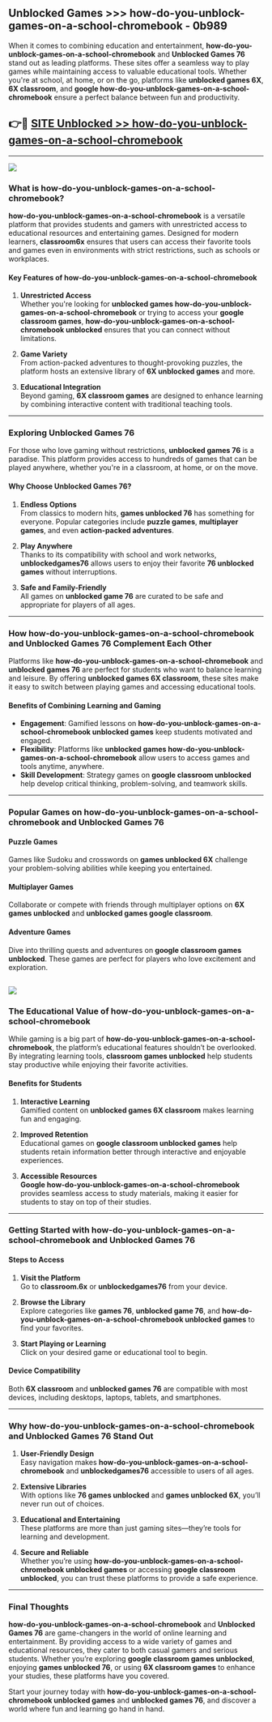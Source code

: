 ## Unblocked Games >>> how-do-you-unblock-games-on-a-school-chromebook - 0b989 

When it comes to combining education and entertainment, **how-do-you-unblock-games-on-a-school-chromebook** and **Unblocked Games 76** stand out as leading platforms. These sites offer a seamless way to play games while maintaining access to valuable educational tools. Whether you're at school, at home, or on the go, platforms like **unblocked games 6X**, **6X classroom**, and **google how-do-you-unblock-games-on-a-school-chromebook** ensure a perfect balance between fun and productivity.
## 👉🔴 [SITE Unblocked >> how-do-you-unblock-games-on-a-school-chromebook](http://unblockedgames.edu.pl?title=how-do-you-unblock-games-on-a-school-chromebook&ref=24J)
---
<a href="http://unblockedgames.edu.pl?title=how-do-you-unblock-games-on-a-school-chromebook&ref=24J/"><img src="https://github.com/user-attachments/assets/438f12ca-57a4-47a3-8ead-c64da593a1e5"/></a>
### What is how-do-you-unblock-games-on-a-school-chromebook?  

**how-do-you-unblock-games-on-a-school-chromebook** is a versatile platform that provides students and gamers with unrestricted access to educational resources and entertaining games. Designed for modern learners, **classroom6x** ensures that users can access their favorite tools and games even in environments with strict restrictions, such as schools or workplaces.  

#### Key Features of how-do-you-unblock-games-on-a-school-chromebook  

1. **Unrestricted Access**  
   Whether you're looking for **unblocked games how-do-you-unblock-games-on-a-school-chromebook** or trying to access your **google classroom games**, **how-do-you-unblock-games-on-a-school-chromebook unblocked** ensures that you can connect without limitations.  

2. **Game Variety**  
   From action-packed adventures to thought-provoking puzzles, the platform hosts an extensive library of **6X unblocked games** and more.  

3. **Educational Integration**  
   Beyond gaming, **6X classroom games** are designed to enhance learning by combining interactive content with traditional teaching tools.  



---

### Exploring Unblocked Games 76  

For those who love gaming without restrictions, **unblocked games 76** is a paradise. This platform provides access to hundreds of games that can be played anywhere, whether you're in a classroom, at home, or on the move.  

#### Why Choose Unblocked Games 76?  

1. **Endless Options**  
   From classics to modern hits, **games unblocked 76** has something for everyone. Popular categories include **puzzle games**, **multiplayer games**, and even **action-packed adventures**.  

2. **Play Anywhere**  
   Thanks to its compatibility with school and work networks, **unblockedgames76** allows users to enjoy their favorite **76 unblocked games** without interruptions.  

3. **Safe and Family-Friendly**  
   All games on **unblocked game 76** are curated to be safe and appropriate for players of all ages.  

---

### How how-do-you-unblock-games-on-a-school-chromebook and Unblocked Games 76 Complement Each Other  

Platforms like **how-do-you-unblock-games-on-a-school-chromebook** and **unblocked games 76** are perfect for students who want to balance learning and leisure. By offering **unblocked games 6X classroom**, these sites make it easy to switch between playing games and accessing educational tools.  

#### Benefits of Combining Learning and Gaming  

- **Engagement**: Gamified lessons on **how-do-you-unblock-games-on-a-school-chromebook unblocked games** keep students motivated and engaged.  
- **Flexibility**: Platforms like **unblocked games how-do-you-unblock-games-on-a-school-chromebook** allow users to access games and tools anytime, anywhere.  
- **Skill Development**: Strategy games on **google classroom unblocked** help develop critical thinking, problem-solving, and teamwork skills.  

---

### Popular Games on how-do-you-unblock-games-on-a-school-chromebook and Unblocked Games 76  

#### Puzzle Games  

Games like Sudoku and crosswords on **games unblocked 6X** challenge your problem-solving abilities while keeping you entertained.  

#### Multiplayer Games  

Collaborate or compete with friends through multiplayer options on **6X games unblocked** and **unblocked games google classroom**.  

#### Adventure Games  

Dive into thrilling quests and adventures on **google classroom games unblocked**. These games are perfect for players who love excitement and exploration.  

<a href="http://download.freeplayer.one?title=how-do-you-unblock-games-on-a-school-chromebook&ref=23D/"><img src="https://github.com/user-attachments/assets/fe0c3e91-c8e1-489c-acf0-e2f614c12fb8"/></a>
---

### The Educational Value of how-do-you-unblock-games-on-a-school-chromebook  

While gaming is a big part of **how-do-you-unblock-games-on-a-school-chromebook**, the platform’s educational features shouldn’t be overlooked. By integrating learning tools, **classroom games unblocked** help students stay productive while enjoying their favorite activities.  

#### Benefits for Students  

1. **Interactive Learning**  
   Gamified content on **unblocked games 6X classroom** makes learning fun and engaging.  

2. **Improved Retention**  
   Educational games on **google classroom unblocked games** help students retain information better through interactive and enjoyable experiences.  

3. **Accessible Resources**  
   **Google how-do-you-unblock-games-on-a-school-chromebook** provides seamless access to study materials, making it easier for students to stay on top of their studies.  

---

### Getting Started with how-do-you-unblock-games-on-a-school-chromebook and Unblocked Games 76  

#### Steps to Access  

1. **Visit the Platform**  
   Go to **classroom.6x** or **unblockedgames76** from your device.  

2. **Browse the Library**  
   Explore categories like **games 76**, **unblocked game 76**, and **how-do-you-unblock-games-on-a-school-chromebook unblocked games** to find your favorites.  

3. **Start Playing or Learning**  
   Click on your desired game or educational tool to begin.  

#### Device Compatibility  

Both **6X classroom** and **unblocked games 76** are compatible with most devices, including desktops, laptops, tablets, and smartphones.  

---

### Why how-do-you-unblock-games-on-a-school-chromebook and Unblocked Games 76 Stand Out  

1. **User-Friendly Design**  
   Easy navigation makes **how-do-you-unblock-games-on-a-school-chromebook** and **unblockedgames76** accessible to users of all ages.  

2. **Extensive Libraries**  
   With options like **76 games unblocked** and **games unblocked 6X**, you’ll never run out of choices.  

3. **Educational and Entertaining**  
   These platforms are more than just gaming sites—they’re tools for learning and development.  

4. **Secure and Reliable**  
   Whether you’re using **how-do-you-unblock-games-on-a-school-chromebook unblocked games** or accessing **google classroom unblocked**, you can trust these platforms to provide a safe experience.  

---

### Final Thoughts  

**how-do-you-unblock-games-on-a-school-chromebook** and **Unblocked Games 76** are game-changers in the world of online learning and entertainment. By providing access to a wide variety of games and educational resources, they cater to both casual gamers and serious students. Whether you’re exploring **google classroom games unblocked**, enjoying **games unblocked 76**, or using **6X classroom games** to enhance your studies, these platforms have you covered.  

Start your journey today with **how-do-you-unblock-games-on-a-school-chromebook unblocked games** and **unblocked games 76**, and discover a world where fun and learning go hand in hand.  